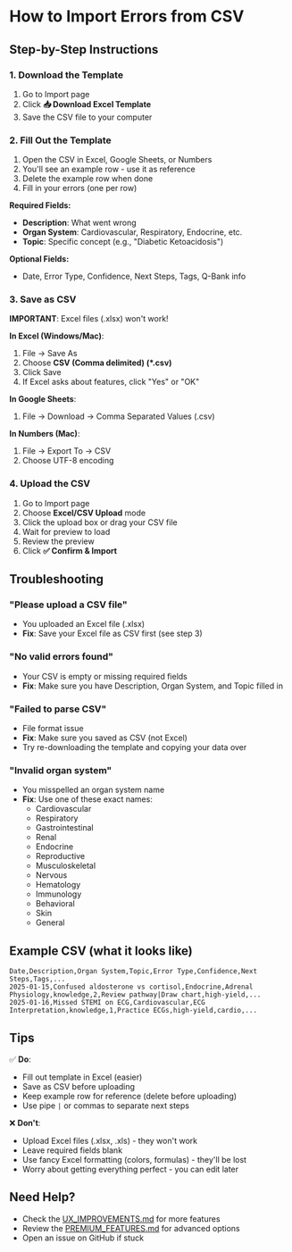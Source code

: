 # How to Import Errors from CSV

## Step-by-Step Instructions

### 1. Download the Template
1. Go to Import page
2. Click **📥 Download Excel Template**
3. Save the CSV file to your computer

### 2. Fill Out the Template
1. Open the CSV in Excel, Google Sheets, or Numbers
2. You'll see an example row - use it as reference
3. Delete the example row when done
4. Fill in your errors (one per row)

**Required Fields:**
- **Description**: What went wrong
- **Organ System**: Cardiovascular, Respiratory, Endocrine, etc.
- **Topic**: Specific concept (e.g., "Diabetic Ketoacidosis")

**Optional Fields:**
- Date, Error Type, Confidence, Next Steps, Tags, Q-Bank info

### 3. Save as CSV
**IMPORTANT**: Excel files (.xlsx) won't work!

**In Excel (Windows/Mac)**:
1. File → Save As
2. Choose **CSV (Comma delimited) (*.csv)**
3. Click Save
4. If Excel asks about features, click "Yes" or "OK"

**In Google Sheets**:
1. File → Download → Comma Separated Values (.csv)

**In Numbers (Mac)**:
1. File → Export To → CSV
2. Choose UTF-8 encoding

### 4. Upload the CSV
1. Go to Import page
2. Choose **Excel/CSV Upload** mode
3. Click the upload box or drag your CSV file
4. Wait for preview to load
5. Review the preview
6. Click **✅ Confirm & Import**

## Troubleshooting

### "Please upload a CSV file"
- You uploaded an Excel file (.xlsx)
- **Fix**: Save your Excel file as CSV first (see step 3)

### "No valid errors found"
- Your CSV is empty or missing required fields
- **Fix**: Make sure you have Description, Organ System, and Topic filled in

### "Failed to parse CSV"
- File format issue
- **Fix**: Make sure you saved as CSV (not Excel)
- Try re-downloading the template and copying your data over

### "Invalid organ system"
- You misspelled an organ system name
- **Fix**: Use one of these exact names:
  - Cardiovascular
  - Respiratory
  - Gastrointestinal
  - Renal
  - Endocrine
  - Reproductive
  - Musculoskeletal
  - Nervous
  - Hematology
  - Immunology
  - Behavioral
  - Skin
  - General

## Example CSV (what it looks like)

```
Date,Description,Organ System,Topic,Error Type,Confidence,Next Steps,Tags,...
2025-01-15,Confused aldosterone vs cortisol,Endocrine,Adrenal Physiology,knowledge,2,Review pathway|Draw chart,high-yield,...
2025-01-16,Missed STEMI on ECG,Cardiovascular,ECG Interpretation,knowledge,1,Practice ECGs,high-yield,cardio,...
```

## Tips

✅ **Do**:
- Fill out template in Excel (easier)
- Save as CSV before uploading
- Keep example row for reference (delete before uploading)
- Use pipe `|` or commas to separate next steps

❌ **Don't**:
- Upload Excel files (.xlsx, .xls) - they won't work
- Leave required fields blank
- Use fancy Excel formatting (colors, formulas) - they'll be lost
- Worry about getting everything perfect - you can edit later

## Need Help?

- Check the [UX_IMPROVEMENTS.md](UX_IMPROVEMENTS.md) for more features
- Review the [PREMIUM_FEATURES.md](PREMIUM_FEATURES.md) for advanced options
- Open an issue on GitHub if stuck
